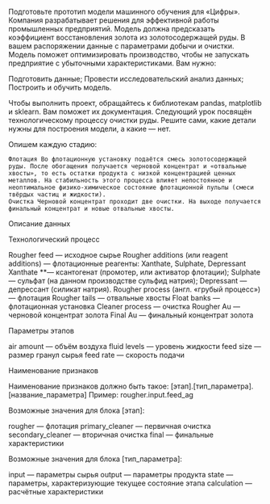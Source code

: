 Подготовьте прототип модели машинного обучения для «Цифры». Компания разрабатывает решения для эффективной работы промышленных предприятий. Модель должна предсказать коэффициент восстановления золота из золотосодержащей руды. В вашем распоряжении данные с параметрами добычи и очистки. Модель поможет оптимизировать производство, чтобы не запускать предприятие с убыточными характеристиками. Вам нужно:

Подготовить данные;
Провести исследовательский анализ данных;
Построить и обучить модель.

Чтобы выполнить проект, обращайтесь к библиотекам pandas, matplotlib и sklearn. Вам поможет их документация. Следующий урок посвящён технологическому процессу очистки руды. Решите сами, какие детали нужны для построения модели, а какие — нет.

Опишем каждую стадию:

    Флотация Во флотационную установку подаётся смесь золотосодержащей руды. После обогащения получается черновой концентрат и «отвальные хвосты», то есть остатки продукта с низкой концентрацией ценных металлов. На стабильность этого процесса влияет непостоянное и неоптимальное физико-химическое состояние флотационной пульпы (смеси твёрдых частиц и жидкости).
    Очистка Черновой концентрат проходит две очистки. На выходе получается финальный концентрат и новые отвальные хвосты.

Описание данных

Технологический процесс

Rougher feed — исходное сырье
Rougher additions (или reagent additions) — флотационные реагенты: Xanthate, Sulphate, Depressant
Xanthate **— ксантогенат (промотер, или активатор флотации);
Sulphate — сульфат (на данном производстве сульфид натрия);
Depressant — депрессант (силикат натрия).
Rougher process (англ. «грубый процесс») — флотация
Rougher tails — отвальные хвосты
Float banks — флотационная установка
Cleaner process — очистка
Rougher Au — черновой концентрат золота
Final Au — финальный концентрат золота

Параметры этапов

air amount — объём воздуха
fluid levels — уровень жидкости
feed size — размер гранул сырья
feed rate — скорость подачи

Наименование признаков

Наименование признаков должно быть такое: [этап].[тип_параметра].[название_параметра] Пример: rougher.input.feed_ag

Возможные значения для блока [этап]:

rougher — флотация
primary_cleaner — первичная очистка
secondary_cleaner — вторичная очистка
final — финальные характеристики

Возможные значения для блока [тип_параметра]:

input — параметры сырья
output — параметры продукта
state — параметры, характеризующие текущее состояние этапа
calculation — расчётные характеристики
